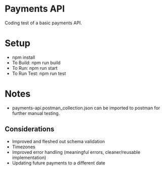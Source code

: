 # Payments API
Coding test of a basic payments API.

# Setup
- npm install
- To Build: npm run build
- To Run: npm run start
- To Run Test: npm run test

# Notes
- payments-api.postman_collection.json can be imported to postman for further manual testing.

## Considerations
- Improved and fleshed out schema validation
- Timezones
- Improved error handling (meaningful errors, cleaner/reusable implementation)
- Updating future payments to a different date
